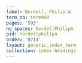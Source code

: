 ```yaml
---
label: Nordell, Philip A.
term_no: term908
pages: '593'
no_spaces: NordellPhilipA
pid: nordellphilipa
order: '0714'
layout: generic_index_term
collection: index-headings
---
```

